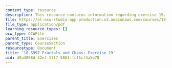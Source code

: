 ```yaml
---
content_type: resource
description: This resource contains information regarding exercise 19.
file: https://ol-ocw-studio-app-production.s3.amazonaws.com/courses/18-s997-introduction-to-matlab-programming-fall-2011/d9a4898d32ef1ff75861fcf1cf4a5e78_MIT18_S997F11_Exercise_19.pdf
file_type: application/pdf
learning_resource_types: []
ocw_type: OCWFile
parent_title: Exercises
parent_type: CourseSection
resourcetype: Document
title: '18.S997 Fractals and Chaos: Exercise 19'
uid: d9a4898d-32ef-1ff7-5861-fcf1cf4a5e78
---
```

